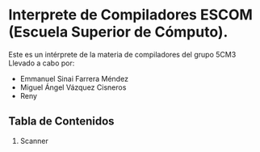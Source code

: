 # Interprete de Compiladores ESCOM (Escuela Superior de Cómputo).

Este es un intérprete de la materia de compiladores del grupo 5CM3 Llevado a cabo por:
- Emmanuel Sinai Farrera Méndez 
- Miguel Ángel Vázquez Cisneros
- Reny

## Tabla de Contenidos

1. Scanner
